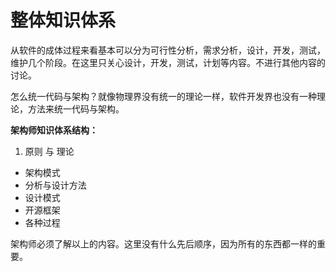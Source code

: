 # 整体知识体系
从软件的成体过程来看基本可以分为可行性分析，需求分析，设计，开发，测试，维护几个阶段。在这里只关心设计，开发，测试，计划等内容。不进行其他内容的讨论。

怎么统一代码与架构？就像物理界没有统一的理论一样，软件开发界也没有一种理论，方法来统一代码与架构。

**架构师知识体系结构：**

1. 原则 与 理论
- 架构模式
- 分析与设计方法
- 设计模式
- 开源框架
- 各种过程

架构师必须了解以上的内容。这里没有什么先后顺序，因为所有的东西都一样的重要。